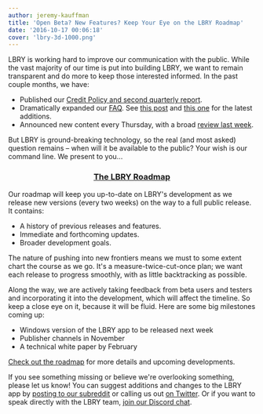 ```yaml
---
author: jeremy-kauffman
title: 'Open Beta? New Features? Keep Your Eye on the LBRY Roadmap'
date: '2016-10-17 00:06:18'
cover: 'lbry-3d-1000.png'
---
```


LBRY is working hard to improve our communication with the public. While the vast majority of our time is put into building LBRY, we want to remain transparent and do more to keep those interested informed. In the past couple months, we have:

- Published our [Credit Policy and second quarterly report](https://lbry.com/news/credit-policy-third-quarter-report).
- Dramatically expanded our [FAQ](https://lbry.com/faq). See [this post](https://lbry.com/news/reddit-ama-answers) and [this one](https://lbry.com/news/what-makes-lbry-different) for the latest additions.
- Announced new content every Thursday, with a broad [review last week](https://lbry.com/news/lbry-trailblazers).

But LBRY is ground-breaking technology, so the real (and most asked) question remains – when will it be available to the public? Your wish is our command line. We present to you...

### <p style="text-align: center;">[The LBRY Roadmap](https://lbry.com/roadmap)</p>

Our roadmap will keep you up-to-date on LBRY's development as we release new versions (every two weeks) on the way to a full public release. It contains:

- A history of previous releases and features.
- Immediate and forthcoming updates.
- Broader development goals.

The nature of pushing into new frontiers means we must to some extent chart the course as we go. It's a measure-twice-cut-once plan; we want each release to progress smoothly, with as little backtracking as possible.

Along the way, we are actively taking feedback from beta users and testers and incorporating it into the development, which will affect the timeline. So keep a close eye on it, because it will be fluid. Here are some big milestones coming up:

- Windows version of the LBRY app to be released next week
- Publisher channels in November
- A technical white paper by February

[Check out the roadmap](https://lbry.com/roadmap) for more details and upcoming developments.

If you see something missing or believe we're overlooking something, please let us know! You can suggest additions and changes to the LBRY app by [posting to our subreddit](https://www.reddit.com/r/lbry) or calling us out [on Twitter](https://twitter.com/lbrycom). Or if you want to speak directly with the LBRY team, [join our Discord chat](http://chat.lbry.com).
